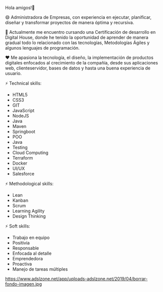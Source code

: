 Hola amigos!👋

😄 Administradora de Empresas, con experiencia en ejecutar, planificar, diseñar y
transformar proyectos de manera óptima y recursiva.

🌱 Actualmente me encuentro cursando una Certificación de desarrollo en Digital House, 
donde he tenido la oportunidad de aprender de manera gradual todo lo relacionado con
las tecnologías, Metodologías Ágiles y algunos lenguajes de programación.

❤  Me apasiona la tecnología, el diseño, la implementación de productos digitales
enfocados al crecimiento de la compañía, desde sus aplicaciones web, clienteservidor, 
bases de datos y hasta una buena experiencia de usuario. 


⚡ Technical skills:
* HTML5
* CSS3
* GIT
* JavaScript
* NodeJS
* Java
* Maven
* Springboot
* POO
* Java
* Testing
* Cloud Computing
* Terraform
* Docker
* UI/UX
* Salesforce

⚡ Methodological skills:
* Lean
* Kanban
* Scrum
* Learning Agility
* Design Thinking


⚡ Soft skills:
* Trabajo en equipo
* Positivia
* Responsable
* Enfocada al detalle
* Emprendedora
* Proactiva
* Manejo de tareas múltiples


https://www.adslzone.net/app/uploads-adslzone.net/2019/04/borrar-fondo-imagen.jpg
